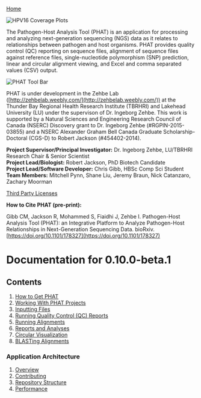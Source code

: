[Home](https://chgibb.github.io/PHATDocs/)

![HPV16 Coverage Plots](https://chgibb.github.io//PHATDocs/docs/releases/0.1.0-beta.1/covHPV16white.png)

The Pathogen-Host Analysis Tool (PHAT) is an application for processing and analyzing next-generation sequencing (NGS) data as it relates to relationships between pathogen and host organisms. PHAT provides quality control (QC) reporting on sequence files, alignment of sequence files against reference files, single-nucleotide polymorphism (SNP) prediction, linear and circular alignment viewing, and Excel and comma separated values (CSV) output.

![PHAT Tool Bar](https://chgibb.github.io//PHATDocs/docs/releases/0.10.0-beta.1/PHATtoolbar.png)

PHAT is under development in the Zehbe Lab ([http://zehbelab.weebly.com/](http://zehbelab.weebly.com/)) at the Thunder Bay Regional Health Research Institute (TBRHRI) and Lakehead University (LU) under the supervison of Dr. Ingeborg Zehbe. This work is supported by a Natural Sciences and Engineering Research Council of Canada (NSERC) Discovery grant to Dr. Ingeborg Zehbe (#RGPIN-2015-03855) and a NSERC Alexander Graham Bell Canada Graduate Scholarship-Doctoral (CGS-D) to Robert Jackson (#454402-2014).

**Project Supervisor/Principal Investigator:** Dr. Ingeborg Zehbe, LU/TBRHRI Research Chair & Senior Scientist    
**Project Lead/Biologist:** Robert Jackson, PhD Biotech Candidate    
**Project Lead/Software Developer:** Chris Gibb, HBSc Comp Sci Student  
**Team Members:** Mitchell Pynn, Shane Liu, Jeremy Braun, Nick Catanzaro, Zachary Moorman

[Third Party Licenses](https://chgibb.github.io/PHATDocs/docs/releases/0.10.0-beta.1/thirdParty)

**How to Cite PHAT (pre-print):**

Gibb CM, Jackson R, Mohammed S, Fiaidhi J, Zehbe I. Pathogen-Host Analysis Tool (PHAT): an Integrative Platform to Analyze Pathogen-Host Relationships in Next-Generation Sequencing Data. bioRxiv. [https://doi.org/10.1101/178327](https://doi.org/10.1101/178327)

# Documentation for 0.10.0-beta.1
## Contents
1. [How to Get PHAT](https://chgibb.github.io/PHATDocs/docs/releases/0.10.0-beta.1/howToGetPHAT)
2. [Working With PHAT Projects](https://chgibb.github.io/PHATDocs/docs/releases/0.10.0-beta.1/projects)
3. [Inputting Files](https://chgibb.github.io/PHATDocs/docs/releases/0.10.0-beta.1/inputtingFiles)
4. [Running Quality Control (QC) Reports](https://chgibb.github.io/PHATDocs/docs/releases/0.10.0-beta.1/QCReports)
5. [Running Alignments](https://chgibb.github.io/PHATDocs/docs/releases/0.10.0-beta.1/runningAlignments)
6. [Reports and Analyses](https://chgibb.github.io/PHATDocs/docs/releases/0.10.0-beta.1/reportsAndAnalyses)
7. [Circular Visualization](https://chgibb.github.io/PHATDocs/docs/releases/0.10.0-beta.1/circularVisualization)
8. [BLASTing Alignments](https://chgibb.github.io/PHATDocs/docs/releases/0.10.0-beta.1/blastingAlignments)

### Application Architecture
1. [Overview](https://chgibb.github.io/PHATDocs/docs/releases/0.10.0-beta.1/archOverview)
2. [Contributing](https://chgibb.github.io/PHATDocs/docs/releases/0.10.0-beta.1/contributingGuide)
3. [Repository Structure](https://chgibb.github.io/PHATDocs/docs/releases/0.10.0-beta.1/repoStructure)
4. [Performance](https://chgibb.github.io/PHATDocs/docs/releases/0.10.0-beta.1/performance)